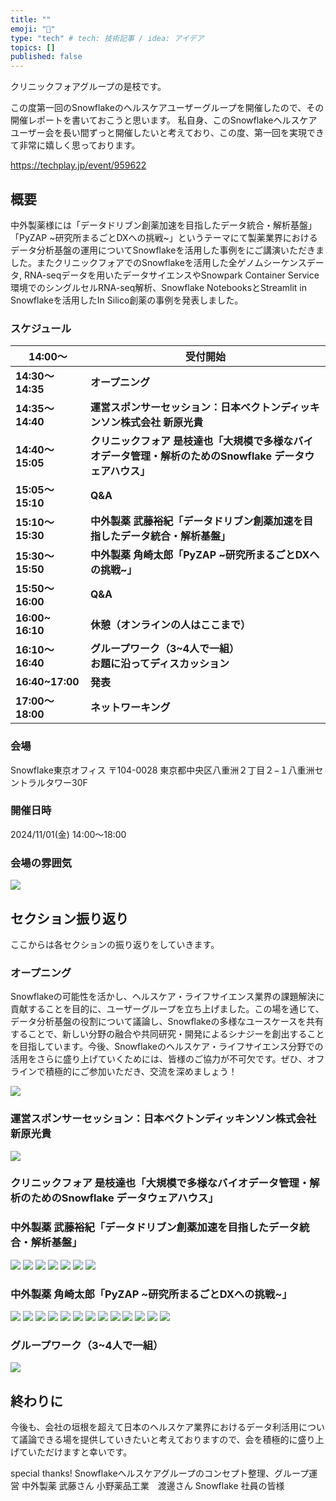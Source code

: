 ```yaml
---
title: ""
emoji: "🦔"
type: "tech" # tech: 技術記事 / idea: アイデア
topics: []
published: false
---
```


クリニックフォアグループの是枝です。

この度第一回のSnowflakeのヘルスケアユーザーグループを開催したので、その開催レポートを書いておこうと思います。
私自身、このSnowflakeヘルスケアユーザー会を長い間ずっと開催したいと考えており、この度、第一回を実現できて非常に嬉しく思っております。

https://techplay.jp/event/959622


## 概要
中外製薬様には「データドリブン創薬加速を目指したデータ統合・解析基盤」「PyZAP ~研究所まるごとDXへの挑戦~」というテーマにて製薬業界におけるデータ分析基盤の運用についてSnowflakeを活用した事例をにご講演いただきました。またクリニックフォアでのSnowflakeを活用した全ゲノムシーケンスデータ, RNA-seqデータを用いたデータサイエンスやSnowpark Container Service環境でのシングルセルRNA-seq解析、Snowflake NotebooksとStreamlit in Snowflakeを活用したIn Silico創薬の事例を発表しました。

### スケジュール

| **14:00〜** | **受付開始** |
| ------ | ---- |
| **14:30〜14:35** | **オープニング** |
| **14:35〜14:40** | **運営スポンサーセッション：日本ベクトンディッキンソン株式会社 新原光貴** |
| **14:40〜15:05** | **クリニックフォア 是枝達也「大規模で多様なバイオデータ管理・解析のためのSnowflake データウェアハウス」** |
| **15:05〜15:10** | **Q&A** |
| **15:10〜15:30** | **中外製薬 武藤裕紀「データドリブン創薬加速を目指したデータ統合・解析基盤」** |
| **15:30〜15:50** | **中外製薬 角崎太郎「PyZAP \~研究所まるごとDXへの挑戦\~」** |
| **15:50〜16:00** | **Q&A** |
| **16:00\~ 16:10** | **休憩（オンラインの人はここまで）** |
| **16:10〜16:40** | **グループワーク（3\~4人で一組）**<br>**お題に沿ってディスカッション** |
| **16:40\~17:00** | **発表** |
| **17:00〜18:00** | **ネットワーキング** |

### 会場
Snowflake東京オフィス
〒104-0028 東京都中央区八重洲２丁目２−１八重洲セントラルタワー30F

### 開催日時
2024/11/01(金) 14:00〜18:00

### 会場の雰囲気
![](/images/snowflake-healthcare-user-group/IMG_4581.jpg)


## セクション振り返り
ここからは各セクションの振り返りをしていきます。


### オープニング
Snowflakeの可能性を活かし、ヘルスケア・ライフサイエンス業界の課題解決に貢献することを目的に、ユーザーグループを立ち上げました。この場を通じて、データ分析基盤の役割について議論し、Snowflakeの多様なユースケースを共有することで、新しい分野の融合や共同研究・開発によるシナジーを創出することを目指しています。今後、Snowflakeのヘルスケア・ライフサイエンス分野での活用をさらに盛り上げていくためには、皆様のご協力が不可欠です。ぜひ、オフラインで積極的にご参加いただき、交流を深めましょう！

![](/images/snowflake-healthcare-user-group/opening1.png)


### 運営スポンサーセッション：日本ベクトンディッキンソン株式会社 新原光貴
![](/images/snowflake-healthcare-user-group/IMG_4583.jpg)


### クリニックフォア 是枝達也「大規模で多様なバイオデータ管理・解析のためのSnowflake データウェアハウス」

### 中外製薬 武藤裕紀「データドリブン創薬加速を目指したデータ統合・解析基盤」
![](/images/snowflake-healthcare-user-group/IMG_4584.jpg)
![](/images/snowflake-healthcare-user-group/IMG_4585.jpg)
![](/images/snowflake-healthcare-user-group/IMG_4586.jpg)
![](/images/snowflake-healthcare-user-group/IMG_4587.jpg)
![](/images/snowflake-healthcare-user-group/IMG_4588.jpg)
![](/images/snowflake-healthcare-user-group/IMG_4589.jpg)
![](/images/snowflake-healthcare-user-group/IMG_4590.jpg)

### 中外製薬 角崎太郎「PyZAP \~研究所まるごとDXへの挑戦\~」
![](/images/snowflake-healthcare-user-group/IMG_4591.jpg)
![](/images/snowflake-healthcare-user-group/IMG_4592.jpg)
![](/images/snowflake-healthcare-user-group/IMG_4593.jpg)
![](/images/snowflake-healthcare-user-group/IMG_4594.jpg)
![](/images/snowflake-healthcare-user-group/IMG_4595.jpg)
![](/images/snowflake-healthcare-user-group/IMG_4596.jpg)
![](/images/snowflake-healthcare-user-group/IMG_4597.jpg)
![](/images/snowflake-healthcare-user-group/IMG_4598.jpg)
![](/images/snowflake-healthcare-user-group/IMG_4599.jpg)
![](/images/snowflake-healthcare-user-group/IMG_4600.jpg)
![](/images/snowflake-healthcare-user-group/IMG_4601.jpg)
![](/images/snowflake-healthcare-user-group/IMG_4602.jpg)
![](/images/snowflake-healthcare-user-group/IMG_4603.jpg)

### グループワーク（3\~4人で一組）

![](/images/snowflake-healthcare-user-group/IMG_4605.jpg)


## 終わりに
今後も、会社の垣根を超えて日本のヘルスケア業界におけるデータ利活用について議論できる場を提供していきたいと考えておりますので、会を積極的に盛り上げていただけますと幸いです。

special thanks!
Snowflakeヘルスケアグループのコンセプト整理、グループ運営
中外製薬 武藤さん
小野薬品工業　渡邊さん
Snowflake 社員の皆様


